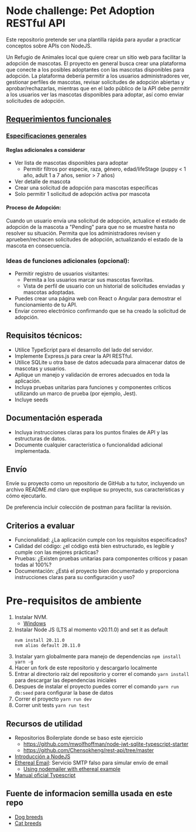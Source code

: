# Node challenge: Pet Adoption RESTful API
Este repositorio pretende ser una plantilla rápida para ayudar a practicar conceptos sobre APIs con NodeJS.

Un Refugio de Animales local que quiere crear un sitio web para facilitar la adopción de mascotas. El proyecto en general busca crear una plataforma que conecte a los posibles adoptantes con las mascotas disponibles para adopción.
La plataforma debería permitir a los usuarios administradores ver, gestionar perfiles de mascotas, revisar solicitudes de adopción abiertas y aprobar/rechazarlas, mientras que en el lado público de la API debe permitir a los usuarios ver las mascotas disponibles para adoptar, así como enviar solicitudes de adopción.

## [Requerimientos funcionales](./functional_requirements.md)

### [Especificaciones generales](./specifications.md)

#### Reglas adicionales a considerar
* Ver lista de mascotas disponibles para adoptar
    * Permitir filtros por especie, raza, género, edad/lifeStage (puppy < 1 año, adult 1 a 7 años, senior > 7 años)
* Ver detalle de mascota
* Crear una solicitud de adopción para mascotas específicas
* Solo permitir 1 solicitud de adopción activa por mascota

#### Proceso de Adopción:
Cuando un usuario envía una solicitud de adopción, actualice el estado de adopción de la mascota a "Pending" para que no se muestre hasta no resolver su situación.
Permita que los administradores revisen y aprueben/rechacen solicitudes de adopción, actualizando el estado de la mascota en consecuencia. 

### Ideas de funciones adicionales (opcional):
* Permitir registro de usuarios visitantes:
    * Permita a los usuarios marcar sus mascotas favoritas.
    * Vista de perfil de usuario con un historial de solicitudes enviadas y mascotas adoptadas.
* Puedes crear una página web con React o Angular para demostrar el funcionamiento de tu API.
* Enviar correo electrónico confirmando que se ha creado la solicitud de adopción.

## Requisitos técnicos:
* Utilice TypeScript para el desarrollo del lado del servidor.
* Implemente Express.js para crear la API RESTful.
* Utilice SQLite u otra base de datos adecuada para almacenar datos de mascotas y usuarios.
* Aplique un manejo y validación de errores adecuados en toda la aplicación.
* Incluya pruebas unitarias para funciones y componentes críticos utilizando un marco de prueba (por ejemplo, Jest).
* Incluye seeds

## Documentación esperada
* Incluya instrucciones claras para los puntos finales de API y las estructuras de datos.
* Documente cualquier característica o funcionalidad adicional implementada.

## Envío
Envíe su proyecto como un repositorio de GitHub a tu tutor, incluyendo un archivo README.md claro que explique su proyecto, sus características y cómo ejecutarlo.

De preferencia incluir colección de postman para facilitar la revisión.

## Criterios a evaluar
* Funcionalidad: ¿La aplicación cumple con los requisitos especificados?
* Calidad del código: ¿el código está bien estructurado, es legible y cumple con las mejores prácticas?
* Pruebas: ¿Existen pruebas unitarias para componentes críticos y pasan todas al 100%?
* Documentación: ¿Está el proyecto bien documentado y proporciona instrucciones claras para su configuración y uso?
 
# Pre-requisitos de ambiente
1. Instalar NVM.
    - [Windows](https://www.freecodecamp.org/news/node-version-manager-nvm-install-guide/)
2. Instalar Node JS (LTS al momento v20.11.0) and set it as default
    ```
    nvm install 20.11.0
    nvm alias default 20.11.0
    ```
3. Instalar yarn globalmente para manejo de dependencias `npm install yarn -g`
4. Hacer un fork de este repositorio y descargarlo localmente
5. Entrar al directorio raíz del repositorio y correr el comando `yarn install` para descargar las dependencias iniciales
6. Despues de instalar el proyecto puedes correr el comando `yarn run db:seed` para configurar la base de datos
7. Correr el proyecto `yarn run dev`
8. Correr unit tests `yarn run test`

## Recursos de utilidad
* Repositorios Boilerplate donde se baso este ejercicio
    * https://github.com/mwolfhoffman/node-jwt-sqlite-typescript-starter
    * https://github.com/Chensokheng/rest-api/tree/master
* [Introducción a NodeJS](https://nodejs.org/en/learn/getting-started/introduction-to-nodejs) 
* [Ethereal Email](https://ethereal.email/): Servicio SMTP falso para simular envío de email 
    * [Using nodemailer with ethereal example](https://dev.to/berviantoleo/email-testing-using-ethereal-inb)
* [Manual oficial Typescript](https://www.typescriptlang.org/docs/handbook/2/basic-types.html)
## Fuente de informacion semilla usada en este repo
* [Dog breeds](https://github.com/jfairbank/programming-elm.com/blob/master/dog-breeds.json)
* [Cat breeds](https://github.com/jfairbank/programming-elm.com/blob/master/cat-breeds.json)
